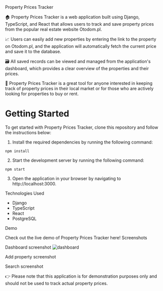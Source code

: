 Property Prices Tracker

🏠 Property Prices Tracker is a web application built using Django, TypeScript, and React that allows users to track and save property prices from the popular real estate website Otodom.pl.

📈 Users can easily add new properties by entering the link to the property on Otodom.pl, and the application will automatically fetch the current price and save it to the database.

🗃️ All saved records can be viewed and managed from the application's dashboard, which provides a clear overview of the properties and their prices.

🚀 Property Prices Tracker is a great tool for anyone interested in keeping track of property prices in their local market or for those who are actively looking for properties to buy or rent.

# Getting Started

To get started with Property Prices Tracker, clone this repository and follow the instructions below:

1. Install the required dependencies by running the following command:

```
npm install
```

2. Start the development server by running the following command:
```
npm start
```
3. Open the application in your browser by navigating to http://localhost:3000.

Technologies Used

- Django
- TypeScript
- React
- PostgreSQL

Demo

Check out the live demo of Property Prices Tracker here!
Screenshots

Dashboard screenshot
![dashboard](https://drive.google.com/file/d/1POLAkweSvZ4TGlXEuzLiIQ1dRd0sO-zs/view?usp=share_link)

Add property screenshot

Search screenshot

👉 Please note that this application is for demonstration purposes only and should not be used to track actual property prices.